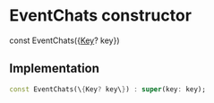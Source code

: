 


# EventChats constructor






const
EventChats(\{[Key](https://api.flutter.dev/flutter/foundation/Key-class.html)? key\})





## Implementation

```dart
const EventChats(\{Key? key\}) : super(key: key);
```







